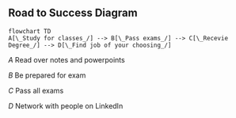 ## Road to Success Diagram

```mermaid
flowchart TD
A[\_Study for classes_/] --> B[\_Pass exams_/] --> C[\_Recevie Degree_/] --> D[\_Find job of your choosing_/]
```

*A* Read over notes and powerpoints

*B* Be prepared for exam

*C* Pass all exams

*D* Network with people on LinkedIn
 